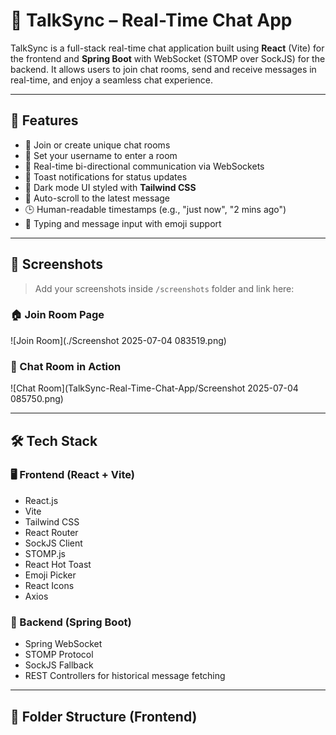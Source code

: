 # 💬 TalkSync – Real-Time Chat App

TalkSync is a full-stack real-time chat application built using **React** (Vite) for the frontend and **Spring Boot** with WebSocket (STOMP over SockJS) for the backend. It allows users to join chat rooms, send and receive messages in real-time, and enjoy a seamless chat experience.

---

## 🚀 Features

- 🔐 Join or create unique chat rooms
- 👤 Set your username to enter a room
- 📡 Real-time bi-directional communication via WebSockets
- 🔔 Toast notifications for status updates
- 🌙 Dark mode UI styled with **Tailwind CSS**
- 🔄 Auto-scroll to the latest message
- 🕒 Human-readable timestamps (e.g., "just now", "2 mins ago")
- 💬 Typing and message input with emoji support

---

## 📸 Screenshots

> Add your screenshots inside `/screenshots` folder and link here:

### 🏠 Join Room Page
![Join Room](./Screenshot 2025-07-04 083519.png)

### 💬 Chat Room in Action
![Chat Room](TalkSync-Real-Time-Chat-App/Screenshot 2025-07-04 085750.png)

---

## 🛠️ Tech Stack

### 🖥️ Frontend (React + Vite)
- React.js
- Vite
- Tailwind CSS
- React Router
- SockJS Client
- STOMP.js
- React Hot Toast
- Emoji Picker
- React Icons
- Axios

### 🧰 Backend (Spring Boot)
- Spring WebSocket
- STOMP Protocol
- SockJS Fallback
- REST Controllers for historical message fetching

---

## 📁 Folder Structure (Frontend)

